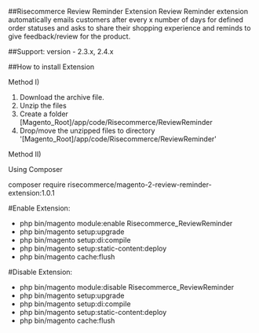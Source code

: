 ##Risecommerce Review Reminder Extension
Review Reminder extension automatically emails customers after every x number of days for defined order statuses and asks to share their shopping experience and reminds to give feedback/review for the product.

##Support: 
version - 2.3.x, 2.4.x

##How to install Extension

Method I)

1. Download the archive file.
2. Unzip the files
3. Create a folder [Magento_Root]/app/code/Risecommerce/ReviewReminder
4. Drop/move the unzipped files to directory '[Magento_Root]/app/code/Risecommerce/ReviewReminder'

Method II)

Using Composer 

composer require risecommerce/magento-2-review-reminder-extension:1.0.1

#Enable Extension:
- php bin/magento module:enable Risecommerce_ReviewReminder
- php bin/magento setup:upgrade
- php bin/magento setup:di:compile
- php bin/magento setup:static-content:deploy
- php bin/magento cache:flush

#Disable Extension:
- php bin/magento module:disable Risecommerce_ReviewReminder
- php bin/magento setup:upgrade
- php bin/magento setup:di:compile
- php bin/magento setup:static-content:deploy
- php bin/magento cache:flush
